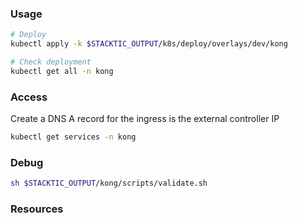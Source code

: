 ### Usage

```bash
# Deploy
kubectl apply -k $STACKTIC_OUTPUT/k8s/deploy/overlays/dev/kong

# Check deployment
kubectl get all -n kong
```

### Access

Create a DNS A record for the ingress is the external controller IP

```sh
kubectl get services -n kong

```

### Debug

```bash
sh $STACKTIC_OUTPUT/kong/scripts/validate.sh
```

### Resources


